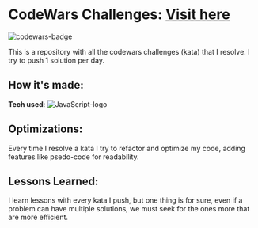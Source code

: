 # **CodeWars Challenges: [Visit here](https://www.codewars.com/users/datregu)**
![codewars-badge](https://www.codewars.com/users/datregu/badges/large)

This is a repository with all the codewars challenges (kata) that I resolve. I try to push 1 solution per day.

## How it's made:
**Tech used**: ![JavaScript-logo](https://camo.githubusercontent.com/30934920b46fd5b6874bf6ce5f9a3afd8ea0e5e4ed20ab9eda0450286ba7a138/68747470733a2f2f696d672e736869656c64732e696f2f7374617469632f76313f6c6162656c3d7c266d6573736167653d4a41564153435249505426636f6c6f723d336337663564267374796c653d706c6173746963266c6f676f3d6a617661736372697074)
## Optimizations:
Every time I resolve a kata I try to refactor and optimize my code, adding features like psedo-code for readability.
## Lessons Learned:
I learn lessons with every kata I push, but one thing is for sure, even if a problem can have multiple solutions, we must seek for the ones more that are more efficient.
